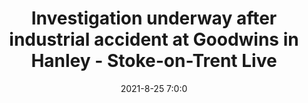 ---
"title": "Investigation underway after industrial accident at Goodwins in Hanley - Stoke-on-Trent Live"
"date": "2021-8-25 7:0:0"
"feed_name": "GOOGLENEWSINDUSTRIAL"
"feed_website": "https://news.google.com/search?q=industrial%2Bincident&hl=en-US&gl=US&ceid=US:en"
"feed_rss": "https://news.google.com/rss/search?q=industrial%2Bincident&hl=en-US&gl=US&ceid=US:en"
"link": "https://www.stokesentinel.co.uk/news/stoke-on-trent-news/investigation-underway-after-industrial-accident-5833227"
"file": "_posts/2021-1-1-20450ed68c1d3063dd974f1a9f315ffd6243648a.md"
"accident": "1"
"drilling": "1"
---